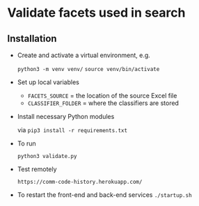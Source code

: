 # Validate facets used in search

## Installation

- Create and activate a virtual environment, e.g.

  `python3 -m venv venv/`
  `source venv/bin/activate`

- Set up local variables

  - `FACETS_SOURCE` = the location of the source Excel file
  - `CLASSIFIER_FOLDER` = where the classifiers are stored

- Install necessary Python modules 

  via `pip3 install -r requirements.txt`
  
- To run

  `python3 validate.py`


- Test remotely

  `https://comm-code-history.herokuapp.com/`


- To restart the front-end and back-end services
  `./startup.sh`
